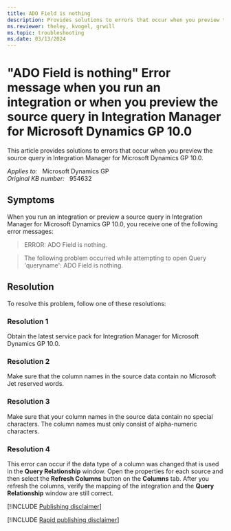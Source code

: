 ```yaml
---
title: ADO Field is nothing
description: Provides solutions to errors that occur when you preview the source query in Integration Manager for Microsoft Dynamics GP 10.0.
ms.reviewer: theley, kvogel, grwill
ms.topic: troubleshooting
ms.date: 03/13/2024
---
```

# "ADO Field is nothing" Error message when you run an integration or when you preview the source query in Integration Manager for Microsoft Dynamics GP 10.0

This article provides solutions to errors that occur when you preview the source query in Integration Manager for Microsoft Dynamics GP 10.0.

_Applies to:_ &nbsp; Microsoft Dynamics GP  
_Original KB number:_ &nbsp; 954632

## Symptoms

When you run an integration or preview a source query in Integration Manager for Microsoft Dynamics GP 10.0, you receive one of the following error messages:
> ERROR: ADO Field is nothing.

> The following problem occurred while attempting to open Query 'queryname': ADO Field is nothing.

## Resolution

To resolve this problem, follow one of these resolutions:

### Resolution 1

Obtain the latest service pack for Integration Manager for Microsoft Dynamics GP 10.0.

### Resolution 2

Make sure that the column names in the source data contain no Microsoft Jet reserved words.

### Resolution 3

Make sure that your column names in the source data contain no special characters. The column names must only consist of alpha-numeric characters.

### Resolution 4

This error can occur if the data type of a column was changed that is used in the **Query Relationship** window. Open the properties for each source and then select the **Refresh Columns** button on the **Columns** tab. After you refresh the columns, verify the mapping of the integration and the **Query Relationship** window are still correct.

[!INCLUDE [Publishing disclaimer](../../includes/publishing-disclaimer.md)]

[!INCLUDE [Rapid publishing disclaimer](../../includes/rapid-publishing-disclaimer.md)]

